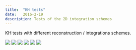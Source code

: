 ```yaml
---
title:  "KH tests"
date:   2016-2-19
description: Tests of the 2D integration schemes 
---
```


KH tests with different reconstruction / integrations schemes.

<img src="{{ site.url }}assets/images/KH_PPMP_noCTU.png">
<img src="{{ site.url }}assets/images/KH_PPMC_noCTU.png">
<img src="{{ site.url }}assets/images/KH_PPMP_CTU.png">
<img src="{{ site.url }}assets/images/KH_PPMC_CTU.png">
<img src="{{ site.url }}assets/images/KH_PPMP_noCTU_lowcfl.png">
<img src="{{ site.url }}assets/images/KH_PPMC_noCTU_lowcfl.png">


